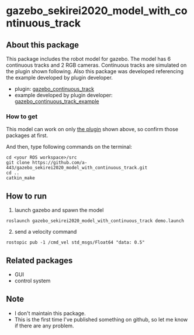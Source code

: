 # gazebo_sekirei2020_model_with_continuous_track

## About this package
This package includes the robot model for gazebo. The model has 6 continuous tracks and 2 RGB cameras. Continuous tracks are simulated on the plugin shown following. Also this package was developed referencing the example developed by plugin developer.

* plugin: [gazebo_continuous_track][1]
* example developed by plugin developer: [gazebo_continuous_track_example][2]

[1]:https://github.com/yoshito-n-students/gazebo_continuous_track
[2]:https://github.com/yoshito-n-students/gazebo_continuous_track_example


### How to get
This model can work on only [the plugin][1] shown above, so confirm those packages at first.

And then, type following commands on the terminal:
```
cd <your ROS workspace>/src
git clone https://github.com/a-443/gazebo_sekirei2020_model_with_continuous_track.git
cd ..
catkin_make
```


## How to run
1. launch gazebo and spawn the model
```
roslaunch gazebo_sekirei2020_model_with_continuous_track demo.launch
```
2. send a velocity command
```
rostopic pub -1 /cmd_vel std_msgs/Float64 "data: 0.5"
```

## Related packages
* GUI
* control system


## Note
* I don't maintain this package.
* This is the first time I've published something on github, so let me know if there are any problem.
